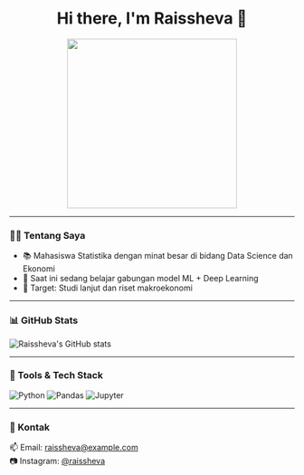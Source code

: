 <h1 align="center">Hi there, I'm Raissheva 👋</h1>

<p align="center">
  <img src="https://media.giphy.com/media/xUPGcguWZHRC2HyBRS/giphy.gif" width="300">
</p>

---

### 👩‍💻 Tentang Saya
- 📚 Mahasiswa Statistika dengan minat besar di bidang Data Science dan Ekonomi
- 🧠 Saat ini sedang belajar gabungan model ML + Deep Learning
- 🎯 Target: Studi lanjut dan riset makroekonomi

---

### 📊 GitHub Stats

![Raissheva's GitHub stats](https://github-readme-stats.vercel.app/api?username=Raissheva&show_icons=true&theme=tokyonight)

---

### 🧰 Tools & Tech Stack
![Python](https://img.shields.io/badge/Python-3.10-blue)
![Pandas](https://img.shields.io/badge/-Pandas-black?style=flat&logo=pandas)
![Jupyter](https://img.shields.io/badge/-Jupyter-orange?logo=jupyter)

---

### 🔗 Kontak
📫 Email: raissheva@example.com  
📷 Instagram: [@raissheva](https://instagram.com/raissheva)

